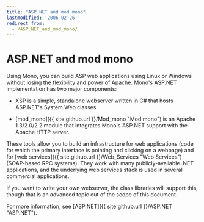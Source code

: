 ```yaml
---
title: "ASP.NET and mod mono"
lastmodified: '2006-02-26'
redirect_from:
  - /ASP.NET_and_mod_mono/
---
```


ASP.NET and mod mono
====================

Using Mono, you can build ASP web applications using Linux or Windows without losing the flexibility and power of Apache. Mono's ASP.NET implementation has two major components:

-   XSP is a simple, standalone webserver written in C\# that hosts ASP.NET's System.Web classes.

-   [mod\_mono]({{ site.github.url }}/Mod_mono "Mod mono") is an Apache 1.3/2.0/2.2 module that integrates Mono's ASP.NET support with the Apache HTTP server.

These tools allow you to build an infrastructure for web applications (code for which the primary interface is pointing and clicking on a webpage) and for [web services]({{ site.github.url }}/Web_Services "Web Services") (SOAP-based RPC systems). They work with many publicly-available .NET applications, and the underlying web services stack is used in several commercial applications.

If you want to write your own webserver, the class libraries will support this, though that is an advanced topic out of the scope of this document.

For more information, see [ASP.NET]({{ site.github.url }}/ASP.NET "ASP.NET").

